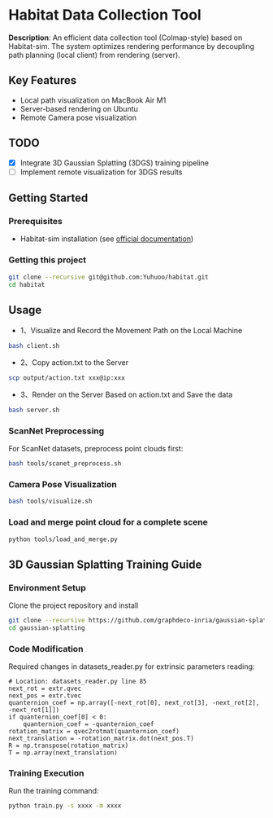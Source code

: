 # Habitat Data Collection Tool

**Description**: An efficient data collection tool (Colmap-style) based on Habitat-sim. The system optimizes rendering performance by decoupling path planning (local client) from rendering (server).

## Key Features
- Local path visualization on MacBook Air M1
- Server-based rendering on Ubuntu
- Remote Camera pose visualization

## TODO
- [x] Integrate 3D Gaussian Splatting (3DGS) training pipeline
- [ ] Implement remote visualization for 3DGS results

## Getting Started

### Prerequisites
- Habitat-sim installation (see [official documentation](https://github.com/facebookresearch/habitat-sim))

### Getting this project
```bash
git clone --recursive git@github.com:Yuhuoo/habitat.git
cd habitat
```

## Usage
- 1、Visualize and Record the Movement Path on the Local Machine
```bash
bash client.sh
```

- 2、Copy action.txt to the Server
```bash
scp output/action.txt xxx@ip:xxx
```

- 3、Render on the Server Based on action.txt and Save the data
```bash
bash server.sh
```

### ScanNet Preprocessing
For ScanNet datasets, preprocess point clouds first:
```bash
bash tools/scanet_preprocess.sh
```
### Camera Pose Visualization
```bash
bash tools/visualize.sh
```

### Load and merge point cloud for a complete scene
```bash
python tools/load_and_merge.py
```

## 3D Gaussian Splatting Training Guide

### Environment Setup
Clone the project repository and install
```bash
git clone --recursive https://github.com/graphdeco-inria/gaussian-splatting.git
cd gaussian-splatting
```

### Code Modification
Required changes in datasets_reader.py for extrinsic parameters reading:
```
# Location: datasets_reader.py line 85
next_rot = extr.qvec
next_pos = extr.tvec
quanternion_coef = np.array([-next_rot[0], next_rot[3], -next_rot[2], -next_rot[1]])
if quanternion_coef[0] < 0:
    quanternion_coef = -quanternion_coef
rotation_matrix = qvec2rotmat(quanternion_coef)
next_translation = -rotation_matrix.dot(next_pos.T)
R = np.transpose(rotation_matrix)
T = np.array(next_translation)
```

### Training Execution
Run the training command:
```bash
python train.py -s xxxx -m xxxx
```
